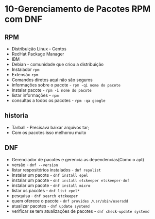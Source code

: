 # 10-Gerenciamento de Pacotes RPM com DNF
## RPM

- Distribuição Linux - Centos 
- RedHat Package Manager
- IBM
- Debian - comunidade que criou a distribuição
- Instalador `rpm`
- Extensão `rpm`
- Comandos diretos aqui não são seguros
- informações sobre o pacote - `rpm -qi nome do pacote`
- instalar pacote - `rpm -i nome do pacote`
- listar informações - `rpm`
- consultas a todos os pacotes - `rpm -qa google `
## historia

- Tarball - Precisava baixar arquivos tar;
- Com os pacotes isso melhorou muito

## DNF

- Gerenciador de pacotes e gerencia as dependencias(Como o apt)
- versão - `dnf --version`
- listar respositórios instalados - `dnf repolist`
- instalar um pacote  -  `dnf install epel`
- instalar um pacote  -  `dnf install etckeeper etckeeper-dnf`
- instalar um pacote  -  `dnf install micro`
- listar os pacotes  - `dnf list epel*`
- pesquisa - `dnf search etckeeper`
- quem oferece o pacote - `dnf provides /usr/sbin/useradd`
- atualizar pacotes - `dnf update systemd`
- verificar se tem atualizações  de pacotes - `dnf check-update systemd`